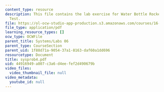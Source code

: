 ```yaml
---
content_type: resource
description: This file contains the lab exercise for Water Bottle Rocket Build and
  Test.
file: https://ol-ocw-studio-app-production.s3.amazonaws.com/courses/16-01-unified-engineering-i-ii-iii-iv-fall-2005-spring-2006/44916949a807c3a6d4eefef2d490679b_sysprob4.pdf
file_type: application/pdf
learning_resource_types: []
ocw_type: OCWFile
parent_title: Systems/Labs 06
parent_type: CourseSection
parent_uid: 1f88d71a-9054-37a1-8163-daf60a1dd696
resourcetype: Document
title: sysprob4.pdf
uid: 44916949-a807-c3a6-d4ee-fef2d490679b
video_files:
  video_thumbnail_file: null
video_metadata:
  youtube_id: null
---
```

